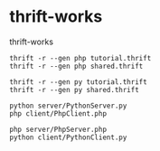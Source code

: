 # thrift-works
thrift-works

```
thrift -r --gen php tutorial.thrift
thrift -r --gen php shared.thrift
```

```
thrift -r --gen py tutorial.thrift
thrift -r --gen py shared.thrift
```

```
python server/PythonServer.py
php client/PhpClient.php
```

```
php server/PhpServer.php
python client/PythonClient.py
```
